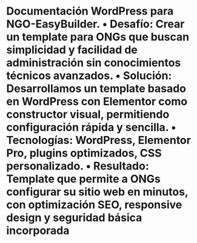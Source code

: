 # Documentación WordPress para NGO-EasyBuilder. • Desafío: Crear un template para ONGs que buscan simplicidad y facilidad de administración sin conocimientos técnicos avanzados. • Solución: Desarrollamos un template basado en WordPress con Elementor como constructor visual, permitiendo configuración rápida y sencilla. • Tecnologías: WordPress, Elementor Pro, plugins optimizados, CSS personalizado. • Resultado: Template que permite a ONGs configurar su sitio web en minutos, con optimización SEO, responsive design y seguridad básica incorporada
